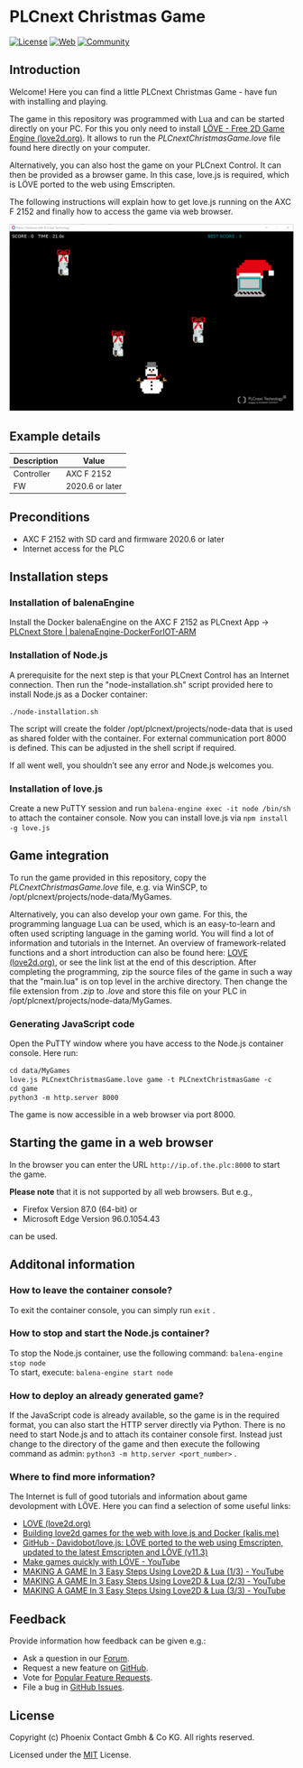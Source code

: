 # PLCnext Christmas Game

[![License](https://img.shields.io/badge/license-MIT-blue.svg)](LICENSE)
[![Web](https://img.shields.io/badge/PLCnext-Website-blue.svg)](https://www.phoenixcontact.com/plcnext)
[![Community](https://img.shields.io/badge/PLCnext-Community-blue.svg)](https://www.plcnext-community.net)

## Introduction

Welcome! Here you can find a little PLCnext Christmas Game - have fun with installing and playing.

The game in this repository was programmed with Lua and can be started directly on your PC. For this you only need to install [LÖVE - Free 2D Game Engine (love2d.org)](https://love2d.org/). It allows to run the *PLCnextChristmasGame.love* file found here directly on your computer.

Alternatively, you can also host the game on your PLCnext Control. It can then be provided as a browser game.
In this case, love.js is required, which is LÖVE ported to the web using Emscripten. 

The following instructions will explain how to get love.js running on the AXC F 2152 and finally how to access the game via web browser.

![Alt-Text](images/GameScreen1.png)

## Example details

|Description |Value  |
| --- | --- |
|Controller |AXC F 2152 |
|FW |2020.6 or later |

## Preconditions

- AXC F 2152 with SD card and firmware 2020.6 or later
-	Internet access for the PLC

## Installation steps


### Installation of balenaEngine

Install the Docker balenaEngine on the AXC F 2152 as PLCnext App -> [PLCnext Store | balenaEngine-DockerForIOT-ARM](https://www.plcnextstore.com/963)


### Installation of Node.js

A prerequisite for the next step is that your PLCnext Control has an Internet connection. Then run the "node-installation.sh" script provided here to install Node.js as a Docker container:

```
./node-installation.sh
```
The script will create the folder /opt/plcnext/projects/node-data that is used as shared folder with the container. For external communication port 8000 is defined. This can be adjusted in the shell script if required.

If all went well, you shouldn’t see any error and Node.js welcomes you.


### Installation of love.js

Create a new PuTTY session and run `balena-engine exec -it node /bin/sh` to attach the container console.
Now you can install love.js via `npm install -g love.js`


## Game integration

To run the game provided in this repository, copy the *PLCnextChristmasGame.love* file, e.g. via WinSCP, to /opt/plcnext/projects/node-data/MyGames.

Alternatively, you can also develop your own game. For this, the programming language Lua can be used, which is an easy-to-learn and often used scripting language in the gaming world. You will find a lot of information and tutorials in the Internet. An overview of framework-related functions and a short introduction can also be found here: [LOVE (love2d.org)](https://love2d.org/wiki/Main_Page), or see the link list at the end of this description. After completing the programming, zip the source files of the game in such a way that the "main.lua" is on top level in the archive directory. Then change the file extension from *.zip* to *.love*  and store this file on your PLC in /opt/plcnext/projects/node-data/MyGames.


### Generating JavaScript code

Open the PuTTY window where you have access to the Node.js container console. Here run: 

```
cd data/MyGames
love.js PLCnextChristmasGame.love game -t PLCnextChristmasGame -c
cd game
python3 -m http.server 8000
```
The game is now accessible in a web browser via port 8000.

## Starting the game in a web browser

In the browser you can enter the URL `http://ip.of.the.plc:8000` to start the game.

**Please note** that it is not supported by all web browsers. But e.g., 
- Firefox Version 87.0 (64-bit) or 
- Microsoft Edge Version 96.0.1054.43 

can be used.


## Additonal information

### How to leave the container console?
To exit the container console, you can simply run `exit` .

### How to stop and start the Node.js container?
To stop the Node.js container, use the following command: `balena-engine stop node` \
To start, execute: `balena-engine start node`

### How to deploy an already generated game?
If the JavaScript code is already available, so the game is in the required format, you can also start the HTTP server directly via Python. There is no need to start Node.js and to attach its container console first. Instead just change to the directory of the game and then execute the following command as admin: `python3 -m http.server <port_number>` .

### Where to find more information?
The Internet is full of good tutorials and information about game devolopment with LÖVE. Here you can find a selection of some useful links:
-	[LOVE (love2d.org)](https://love2d.org/wiki/Main_Page)
-	[Building love2d games for the web with love.js and Docker (kalis.me)](https://kalis.me/building-love2d-games-web-docker/)
-	[GitHub - Davidobot/love.js: LÖVE ported to the web using Emscripten, updated to the latest Emscripten and LÖVE (v11.3)](https://github.com/Davidobot/love.js/)
-	[Make games quickly with LÖVE - YouTube](https://www.youtube.com/watch?v=u6GWjojPQiM)
-	[MAKING A GAME In 3 Easy Steps Using Love2D & Lua (1/3) - YouTube](https://www.youtube.com/watch?v=qA267wyXHeU)
-	[MAKING A GAME In 3 Easy Steps Using Love2D & Lua (2/3) - YouTube](https://www.youtube.com/watch?v=3CRIhC_2wTI)
-	[MAKING A GAME In 3 Easy Steps Using Love2D & Lua (3/3) - YouTube](https://www.youtube.com/watch?v=QWoRboCnsuo)


## Feedback

Provide information how feedback can be given e.g.:

* Ask a question in our [Forum](https://www.plcnext-community.net/index.php?option=com_easydiscuss&view=categories&Itemid=221&lang=en).
* Request a new feature on [GitHub](CONTRIBUTING.md).
* Vote for [Popular Feature Requests](https://github.com/PLCnext/PLCnextGame/issues?q=is%3Aopen+is%3Aissue+label%3Afeature-request+sort%3Areactions-%2B1-desc).
* File a bug in [GitHub Issues](https://github.com/PLCnext/PLCnextGame/issues).

## License
  
Copyright (c) Phoenix Contact Gmbh & Co KG. All rights reserved.

Licensed under the [MIT](LICENSE) License.

